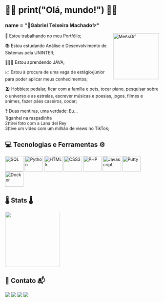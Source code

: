 # 👋🏻 print("Olá, mundo!") 👋🏻
### name = "🌈Gabriel Teixeira Machado✨"

<div>
  <img align='right' alt='MeAsGif' title='MyGIF' height='150' width='150' src='https://i.pinimg.com/564x/f7/8a/fe/f78afeab89016592850cfbb82c1d26ad.jpg'/>
</div>
<p>🎨 Estou trabalhando no meu Portfólio;</p>
<p>📚 Estou estudando Análise e Desenvolvimento de Sistemas pela UNINTER;</p>
<p>👨🏻‍💻 Estou aprendendo JAVA;</p>
<p>📈 Estou à procura de uma vaga de estágio/júnior para poder aplicar meus conhecimentos;</p>
<p>🏖️ Hobbies: pedalar, ficar com a família e pets, tocar piano, pesquisar sobre o universo e as estrelas, escrever músicas e poesias, jogos, filmes e animes, fazer pães caseiros, codar;</p>
<p>❓ Duas mentiras, uma verdade: Eu...<br>
  1)ganhei na raspadinha<br>
  2)tirei foto com a Lana del Rey<br>
  3)tive um vídeo com um milhão de views no TikTok;</p>

## 💻 Tecnologias e Ferramentas ⚙️
<div style='display: inline-block'>
  <img align='center' alt='SQL' title='Logo SQL' height=50 width=60 src='https://cdn.jsdelivr.net/gh/devicons/devicon@latest/icons/postgresql/postgresql-original.svg'/>
  <img align='center' alt='Python' title='Logo Python' height=50 width=60 src='https://cdn.jsdelivr.net/gh/devicons/devicon@latest/icons/python/python-original.svg'/>
  <img align='center' alt='HTML5' title='Logo HTML5' height=50 width=60 src='https://cdn.jsdelivr.net/gh/devicons/devicon@latest/icons/html5/html5-original.svg'/>
  <img align='center' alt='CSS3' title='Logo CSS3' height=50 width=60 src='https://cdn.jsdelivr.net/gh/devicons/devicon@latest/icons/css3/css3-original.svg'/>
  <img align='center' alt='PHP' title='Logo PHP' height=50 width=60 src='https://cdn.jsdelivr.net/gh/devicons/devicon@latest/icons/php/php-original.svg'/>
  <img align='center' alt='Javascript' title='Logo Javascript' height=50 width=60 src='https://cdn.jsdelivr.net/gh/devicons/devicon@latest/icons/javascript/javascript-original.svg'/>
  <img align='center' alt='Putty' title='Logo Putty' height=50 width=60 src='https://cdn.jsdelivr.net/gh/devicons/devicon@latest/icons/putty/putty-original.svg'/>
  <img align='center' alt='Docker' title='Logo Docker' height=50 width=60 src='https://cdn.jsdelivr.net/gh/devicons/devicon@latest/icons/docker/docker-original.svg'/>
</div><br>

## 🌡️ Stats 🌡️
<img height='180em' src='https://github-readme-stats.vercel.app/api/top-langs/?username=gabrieutm&layout=compact&langs_count=16&theme=holi'/><br>

## 📣 Contato 📬
<div>
  <a href = "mailto:gtmachado08@gmail.com"><img loading="lazy" src="https://img.shields.io/badge/Gmail-D14836?style=for-the-badge&logo=gmail&logoColor=white" target="_blank"></a>
  <a href="https://t.ly/Zp1yq" target="_blank"><img loading="lazy" src="https://img.shields.io/badge/-LinkedIn-%230077B5?style=for-the-badge&logo=linkedin&logoColor=white" target="_blank"></a>
  <a href="https://t.ly/wUAx6" target="_blank"><img loading="lazy" src="https://img.shields.io/badge/WhatsApp-25D366?style=for-the-badge&logo=whatsapp&logoColor=white" target="_blank"></a>
  <a href="https://t.ly/iNdFq" target="_blank"><img loading="lazy" src="https://img.shields.io/badge/Discord-7289DA?style=for-the-badge&logo=discord&logoColor=white" target="_blank"></a> 
</div><br>
